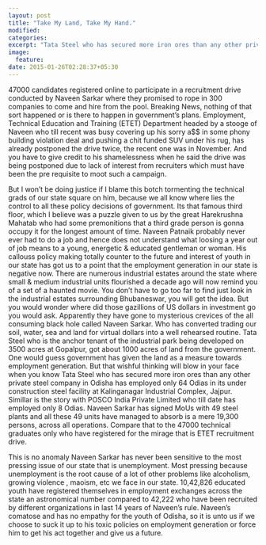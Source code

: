 ```yaml
---
layout: post
title: "Take My Land, Take My Hand."
modified:
categories: 
excerpt: "Tata Steel who has secured more iron ores than any other private steel company in Odisha has employed only 64 Odias in its under construction steel facility at Kalinganagar Industrial Complex"
image:
  feature:
date: 2015-01-26T02:28:37+05:30
---
```

47000 candidates registered online to participate in a recruitment drive conducted by Naveen Sarkar where they promised to rope in 300 companies to come and hire from the pool. Breaking News, nothing of that sort happened or is there to happen in government’s plans. Employment, Technical Education and Training (ETET) Department headed by a stooge of Naveen who till recent was busy covering up his sorry a$$ in some phony building violation deal and pushing a chit funded SUV under his rug, has already postponed the drive twice, the recent one was in November. And you have to give credit to his shamelessness when he said the drive was being postponed due to lack of interest from recruiters which must have been the pre requisite to moot such a campaign. 
 
   But I won’t be doing justice if I blame this botch tormenting the technical grads of our state square on him, because we all know where lies the control to all these policy decisions of government. Its that famous third floor, which I believe was a puzzle given to us by the great Harekrushna Mahatab who had some premonitions that a third grade person is gonna occupy it for the longest amount of time. Naveen Patnaik probably never ever had to do a job and hence does not understand what loosing a year out of job means to a young, energetic & educated gentleman or woman. His callouss policy making totally counter to the future and interest of youth in our state has got us to a point that the employment generation in our state is negative now. There are numerous industrial estates around the state where small & medium industrial units flourished a decade ago will now remind you of a set of a haunted movie. You don’t have to go too far to find just look in the industrial estates surrounding Bhubaneswar, you will get the idea. But you would wonder where did those gazillions of US dollars in investment go you would ask. Apparently they have gone to mysterious crevices of the all consuming black hole called Naveen Sarkar. Who has converted trading our soil, water, sea and land for virtual dollars into a well rehearsed routine. Tata Steel who is the anchor tenant of the industrial park being developed on 3500 acres at Gopalpur, got about 1000 acres of land from the government. One would guess government has given the land as a measure towards employment generation. But that wishful thinking will blow in your face when you know Tata Steel who has secured more iron ores than any other private steel company in Odisha has employed only 64 Odias in its under construction steel facility at Kalinganagar Industrial Complex, Jajpur. Simillar is the story with POSCO India Private Limited who till date has employed only 8 Odias. Naveen Sarkar has signed MoUs with 49 steel plants and all these 49 units have managed to absorb is a mere 19,300 persons, across all operations. Compare that to the 47000 technical graduates only who have registered for the mirage that is ETET recruitment drive.
  
  This is no anomaly Naveen Sarkar has never been sensitive to the most pressing issue of our state that is unemployment. Most pressing because unemployment is the root cause of a lot of other problems like alcoholism, growing violence , maoism, etc we face in our state. 10,42,826 educated youth have registered themselves in employment exchanges across the state an astronomical number compared to 42,222 who have been recruited by different organizations in last 14 years of Naveen’s rule. Naveen’s comatose and has no empathy for the youth of Odisha, so it is unto us if we choose to suck it up to his toxic policies on employment generation or force him to get his act together and give us a future.

